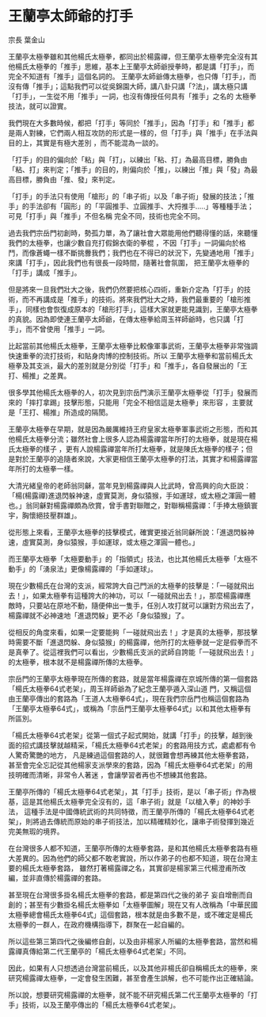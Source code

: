 # 王蘭亭太師爺的打手

宗長
葉金山

王蘭亭太極拳雖和其他楊氏太極拳，都同出於楊露禪，但王蘭亭太極拳完全沒有其他楊氏太極拳的「推手」思維，基本上王蘭亭太師爺授拳時，都是講「打手」，而完全不知道有「推手」這個名詞的。
王蘭亭太師爺傳太極拳，也只傳「打手」，而沒有傳「推手」；這點我們可以從吳錦園大師，講八卦只講「?法」，講太極只講「打手」，一生從不用「推手」一詞，也沒有傳授任何具有「推手」之名的 太極拳技法，就可以證實。

我們現在大多數時候，都把「打手」等同於「推手」，因為「打手」和「推手」都是兩人對練，它們兩人相互攻防的形式是一樣的，但「打手」與「推手」在手法與目的上，其實是有極大差別 ，而不能混為一談的。

「打手」的目的偏向於「粘」與「打」，以練出「粘、打」為最高目標，勝負由「粘、打」來判定；「推手」的目的，則偏向於「推」，以練出「推」與「發」為最高目標，勝負由「推、發」來判定。

「打手」的手法只有使用「槍形」的「串子術」以及「串子術」發展的技法；「推手」的手法卻有「圓形」的「平圓推手、立圓推手、大捋推手.....」等種種手法；可見「打手」與「推手」不但名稱 完全不同，技術也完全不同。

過去我們宗岳門初創時，勢孤力單，為了讓社會大眾能用他們聽得懂的話，來聽懂我們的太極拳，也讓少數自充打假錦衣衛的拳棍 ，不因「打手」一詞偏向於格鬥，而像蒼蠅一樣不斷挑釁我們；我們也在不得已的狀況下，先變通地用「推手」來講「打手」，因此我們也有很長一段時間，隨著社會氛圍， 把王蘭亭太極拳的「打手」講成「推手」。

但是將來一旦我們壯大之後，我們仍然要把核心四術，重新介定為「打手」的技術，而不再講成是「推手」的技術。將來我們壯大之時，我們最重要的「槍形推 手」，同樣也會恢復成原本的「槍形打手」，這樣大家就更能見識到，王蘭亭太極拳的真貌。因為即使連王蘭亭太師爺，在傳太極拳給周玉祥師爺時，也只講「打 手」，而不曾使用「推手」一詞。

比起當前其他楊氏太極拳，王蘭亭太極拳比較像軍事武術，王蘭亭太極拳非常強調快速重拳的流打技術，和貼身肉博的控制技術。所以 王蘭亭太極拳和當前楊氏太極拳及其支派，最大的差別就是分別從「打手」和「推手」，各自發展出的「王打、楊推」之差異。

很多學其他楊氏太極拳的人，初次見到宗岳門演示王蘭亭太極拳從「打手」發展而來的「摔打拿踢」技擊形態，只能用「完全不相信這是太極拳」來形容 ，主要就是「王打、楊推」所造成的隔閡。

王蘭亭太極拳在早期，就是因為嚴厲維持王府皇家太極拳軍事武術之形態，而和其他楊氏太極拳分流；雖然社會上很多人認為楊露禪當年所打的太極拳，就是現在楊氏太極拳的樣子 ，更有人說楊露禪當年所打太極拳，就是陳氏太極拳的樣子；但是對於王蘭亭的追隨者來說，大家更相信王蘭亭太極拳的打法，其實才和楊露禪當年所打的太極拳一樣。

大清光緒皇帝的老師翁同龢，當年見到楊露禪與人比武時，曾高興的向大臣說：「楊(楊露禪)進退閃躲神速，虛實莫測，身似猿猴，手如運球，或太極之渾圓一體也。」翁同龢對楊露禪頗為欣賞，曾手書對聯贈之，對聯稱楊露禪：「手捧太極鎮寰宇，胸懷絕技壓群雄」。

從形態上來看，王蘭亭太極拳的技擊模式，確實更接近翁同龢所說：「進退閃躲神速，虛實莫測，身似猿猴，手如運球，或太極之渾圓一體也。」

而王蘭亭太極拳「太極要動手」的「指領式」技法，也比其他楊氏太極拳「太極不動手」的「湧泉法」更像楊露禪的「手如運球」。

現在少數楊氏在台灣的支派，經常誇大自己門派的太極拳的技擊是：「一碰就飛出去！」，如果太極拳有這種誇大的神功，可以「一碰就飛出去！」，那麼楊露禪應 敵時，只要站在原地不動，隨便伸出一隻手，任別人攻打就可以讓對方飛出去了，楊露禪就不必神速地「進退閃躲」更不必「身似猿猴」了。

從相反的角度來看，如果一定要能夠「一碰就飛出去！」才是真的太極拳，那技擊時需要不斷「進退閃躲、身似猿猴」的楊露禪，他所打的太極拳就一定是假拳而不是真拳了。從這裡我們可以看出，少數楊氏支派的武師自誇能「一碰就飛出去！」的太極拳，根本就不是楊露禪所傳的太極拳。

宗岳門的王蘭亭太極拳現在所傳的套路，就是當年楊露禪在京城所傳的第一個套路「楊氏太極拳64式老架」，周玉祥師爺為了紀念王蘭亭遁入深山道 門，又稱這個由王蘭亭傳出的套路為「王道人太極拳64式」，現在我們宗岳門也稱這個套路為「王蘭亭太極拳64式」，或稱為「宗岳門王蘭亭太極拳64式」以和其他太極拳有所區別。

「楊氏太極拳64式老架」從第一個式子起式開始，就講「打手」的技擊，越到後面的招式講技擊就越精采，「楊氏太極拳64式老架」的套路用技方式，處處都有令人驚奇驚艷的地方， 凡是練過這個套路的人，就很難會想再練其他太極拳套路，甚至會完全忘記從其他楊家支派學來的套路，因為「楊氏太極拳64式老架」的用技明確而清晰，非常令人著迷 ，會讓學習者再也不想練其他套路。

王蘭亭所傳的「楊氏太極拳64式老架」，其「打手」技術，是以「串子術」作為根基，這是其他楊氏太極拳完全沒有的，這「串子術」就是「以槍入拳」的神妙手法， 這種手法是中國傳統武術的共同特徵，而王蘭亭所傳的「楊氏太極拳64式老架」，則將過去傳統而原始的串子術技法，加以精確精妙化，讓串子術發揮到幾近完美無瑕的境界。

在台灣很多人都不知道，王蘭亭所傳的太極拳套路，是和其他楊氏太極拳套路有極大差異的。因為他們的師父都不敢老實說，所以作弟子的也都不知道，現在台灣主要的楊氏太極拳套路， 雖然打著楊露禪之名，其實卻是楊家第三代楊澄甫所改編，並非直傳於楊露禪的套路。

甚至現在台灣很多掛名楊氏太極拳的套路，都是第四代之後的弟子 妄自增刪而自創的；甚至有少數掛名楊氏太極拳如「太極拳圖解」現在又有人改稱為「中華民國太極拳總會楊氏太極拳64式」這個套路，根本就是由多數不是，或不確定是楊氏太極拳的一群人，在政府機構指導下，群聚在一起自編的。

所以這些第三第四代之後編修自創，以及由非楊家人所編的太極拳套路，當然和楊露禪真傳給第二代王蘭亭的「楊氏太極拳64式老架」不同。

因此，如果有人只想透過台灣當前楊氏，以及其他非楊氏卻自稱楊氏太的極拳，來研究楊露禪太極拳，一定會發生困難，甚至會產生誤解，也不可能作出正確結論。

所以說，想要研究楊露禪的太極拳，就不能不研究楊氏第二代王蘭亭太極拳的「打手」技術，以及王蘭亭傳出的「楊氏太極拳64式老架」。